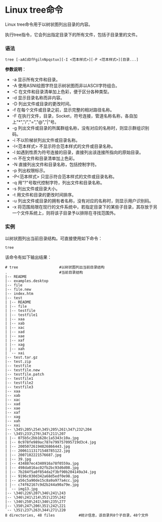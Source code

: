 
# Linux tree命令



Linux tree命令用于以树状图列出目录的内容。

执行tree指令，它会列出指定目录下的所有文件，包括子目录里的文件。

### 语法

```
tree [-aACdDfFgilnNpqstux][-I <范本样式>][-P <范本样式>][目录...]
```

**参数说明**：

*   -a 显示所有文件和目录。
*   -A 使用ASNI绘图字符显示树状图而非以ASCII字符组合。
*   -C 在文件和目录清单加上色彩，便于区分各种类型。
*   -d 显示目录名称而非内容。
*   -D 列出文件或目录的更改时间。
*   -f 在每个文件或目录之前，显示完整的相对路径名称。
*   -F 在执行文件，目录，Socket，符号连接，管道名称名称，各自加上"*","/","=","@","|"号。
*   -g 列出文件或目录的所属群组名称，没有对应的名称时，则显示群组识别码。
*   -i 不以阶梯状列出文件或目录名称。
*   -I&lt;范本样式&gt; 不显示符合范本样式的文件或目录名称。
*   -l 如遇到性质为符号连接的目录，直接列出该连接所指向的原始目录。
*   -n 不在文件和目录清单加上色彩。
*   -N 直接列出文件和目录名称，包括控制字符。
*   -p 列出权限标示。
*   -P&lt;范本样式&gt; 只显示符合范本样式的文件或目录名称。
*   -q 用"?"号取代控制字符，列出文件和目录名称。
*   -s 列出文件或目录大小。
*   -t 用文件和目录的更改时间排序。
*   -u 列出文件或目录的拥有者名称，没有对应的名称时，则显示用户识别码。
*   -x 将范围局限在现行的文件系统中，若指定目录下的某些子目录，其存放于另一个文件系统上，则将该子目录予以排除在寻找范围外。

### 实例

以树状图列出当前目录结构。可直接使用如下命令：

```
tree

```

该命令有如下输出结果：

```
# tree                   #以树状图列出当前目录结构  
.                        #当前目录结构  
|-- README  
|-- examples.desktop  
|-- file  
|-- file.new  
|-- index.htm  
|-- test  
| |-- README  
| |-- file  
| |-- testfile  
| |-- testfile1  
| |-- xaa  
| |-- xab  
| |-- xac  
| |-- xad  
| |-- xae  
| |-- xaf  
| |-- xag  
| |-- xah  
| `-- xai  
|-- test.tar.gz  
|-- test.zip  
|-- testfile  
|-- testfile.new  
|-- testfile.patch  
|-- testfile1  
|-- testfile2  
|-- testfile3  
|-- xaa  
|-- xab  
|-- xac  
|-- xad  
|-- xae  
|-- xaf  
|-- xag  
|-- xah  
|-- xai  
|-- \345\205\254\345\205\261\347\232\204  
|-- \345\233\276\347\211\207  
| |-- 075b5c2bb1628c1a5343c10a.jpg  
| |-- 0c978fe989ac787e799757095719d3c4.jpg  
| |-- 20050726194826866443.jpg  
| |-- 20061113171548785122.jpg  
| |-- 2007102221576687.jpg  
| |-- 39.jpg  
| |-- 434887ec4340916a78f0559a.jpg  
| |-- 498da016ac02fb2bc93d6d08.jpg  
| |-- 7b284f5a0f854da2f3bf90b204149a34.jpg  
| |-- 9196c030d342a68d5edf0e98.jpg  
| |-- a56c5a90de15c8a9a977a4cc.jpg  
| |-- c74f62167c9d2b244a90a79e.jpg  
| `-- img13.jpg  
|-- \346\226\207\346\241\243  
|-- \346\241\214\351\235\242  
|-- \346\250\241\346\235\277  
|-- \350\247\206\351\242\221  
`-- \351\237\263\344\271\220  
8 directories, 48 files           #统计信息，该目录共8个子目录，48个文件 

```



